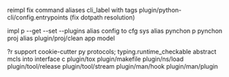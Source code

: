 reimpl
  fix command aliases
  cli_label with tags
  plugin/python-cli/config.entrypoints (fix dotpath resolution)

impl
  p --get --set --plugins
  alias config to cfg
  sys alias pynchon p
  pynchon proj alias
  plugin/proj/clean
  app model

?r
  support cookie-cutter
  py protocols; typing.runtime_checkable
  abstract mcls into interface
c
  plugin/tox
  plugin/makefile
  plugin/ns/load
  plugin/tool/release
  plugin/tool/stream
  plugin/man/hook
  plugin/man/plugin
